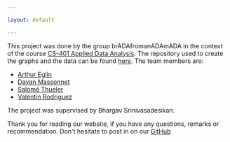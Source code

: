 ```yaml
---

layout: default

---
```


This project was done by the group brADAfromanADAmADA in the context of the course [CS-401 Applied Data Analysis](https://dlab.epfl.ch/teaching/fall2022/cs401/). The repository used to create the graphs and the data can be found [here](https://github.com/epfl-ada/ada-2022-project-bradafromanadamada). The team members are:

- [Arthur Eglin](https://github.com/ArthurEglin)
- [Dayan Massonnet](https://github.com/dayan9265)
- [Salomé Thueler](https://github.com/thuelersalome)
- [Valentin Rodriguez](https://github.com/vr0driguez)

The project was supervised by Bhargav Srinivasadesikan.

Thank you for reading our website, if you have any questions, remarks or recommendation. Don't hesitate to post in on our [GitHub](https://github.com/epfl-ada/ada-2022-project-bradafromanadamada/issues)

